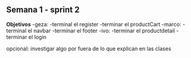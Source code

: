 ## Semana 1 - sprint 2
  **Objetivos**
  -geza: 
    -terminal el register
    -terminar el productCart
  -marco:
    -terminal el navbar
    -terminar el footer
  -ivo:
    -terminar el productdetail
    -terminar el login
   
opcional: investigar algo por fuera de lo que explican en las clases